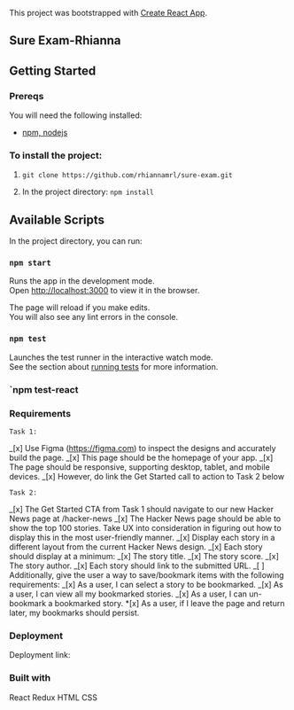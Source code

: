 This project was bootstrapped with [Create React App](https://github.com/facebook/create-react-app).

## Sure Exam-Rhianna

## Getting Started

### Prereqs

You will need the following installed:

- [npm, nodejs](https://nodejs.org/en/)

### To install the project:

1. `git clone https://github.com/rhiannamrl/sure-exam.git`

2. In the project directory: `npm install`

## Available Scripts

In the project directory, you can run:

### `npm start`

Runs the app in the development mode.<br>
Open [http://localhost:3000](http://localhost:3000) to view it in the browser.

The page will reload if you make edits.<br>
You will also see any lint errors in the console.

### `npm test`

Launches the test runner in the interactive watch mode.<br>
See the section about [running tests](https://facebook.github.io/create-react-app/docs/running-tests) for more information.

### `npm test-react

### Requirements

```
Task 1:
```

_[x] Use Figma (https://figma.com) to inspect the designs and accurately build the page.
_[x] This page should be the homepage of your app.
_[x] The page should be responsive, supporting desktop, tablet, and mobile devices.
_[x] However, do link the Get Started call to action to Task 2 below

```
Task 2:
```

_[x] The Get Started CTA from Task 1 should navigate to our new Hacker News page at /hacker-news
_[x] The Hacker News page should be able to show the top 100 stories. Take UX into consideration in figuring out how to display this in the most user-friendly manner.
_[x] Display each story in a different layout from the current Hacker News design.
_[x] Each story should display at a minimum:
_[x] The story title.
_[x] The story score.
_[x] The story author.
_[x] Each story should link to the submitted URL.
_[ ] Additionally, give the user a way to save/bookmark items with the following requirements:
_[x] As a user, I can select a story to be bookmarked.
_[x] As a user, I can view all my bookmarked stories.
_[x] As a user, I can un-bookmark a bookmarked story. \*[x] As a user, if I leave the page and return later, my bookmarks should persist.

### Deployment

Deployment link:

### Built with

React
Redux
HTML
CSS
